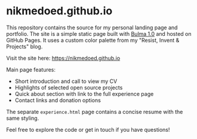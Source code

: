 # nikmedoed.github.io

This repository contains the source for my personal landing page and portfolio. The site is a simple static page built with [Bulma 1.0](https://bulma.io) and hosted on GitHub Pages. It uses a custom color palette from my "Resist, Invent & Projects" blog.

Visit the site here: <https://nikmedoed.github.io>

Main page features:

- Short introduction and call to view my CV
- Highlights of selected open source projects
- Quick about section with link to the full experience page
- Contact links and donation options

The separate `experience.html` page contains a concise resume with the same styling.

Feel free to explore the code or get in touch if you have questions!
